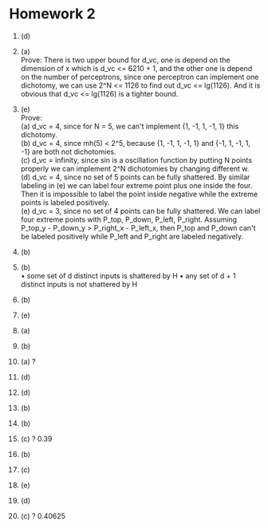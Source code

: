 # Homework 2
1. (d)<br>
2. (a)<br>
   Prove: There is two upper bound for d_vc, one is depend on the dimension of x which is d_vc <= 6210 + 1, and the other one is depend on the number of perceptrons, since one perceptron can implement one dichotomy, we can use 2^N <= 1126 to find out d_vc <= lg(1126). And it is obvious that d_vc <= lg(1126) is a tighter bound.
3. (e)<br>
   Prove:<br>
   (a) d_vc = 4, since for N = 5, we can't implement {1, -1, 1, -1, 1} this dichotomy.<br>
   (b) d_vc = 4, since mh(5) < 2^5, because {1, -1, 1, -1, 1} and {-1, 1, -1, 1, -1} are both not dichotomies.<br>
   (c) d_vc = infinity, since sin is a oscillation function by putting N points properly we can implement 2^N dichotomies by changing different w.<br>
   (d) d_vc = 4, since no set of 5 points can be fully shattered. By similar labeling in (e) we can label four extreme point plus one inside the four. Then it is impossible to label the point inside negative while the extreme points is labeled positively.<br>
   (e) d_vc = 3, since no set of 4 points can be fully shattered. We can label four extreme points with P_top, P_down, P_left, P_right. Assuming P_top_y - P_down_y > P_right_x - P_left_x, then P_top and P_down can't be labeled positively while P_left and P_right are labeled negatively.<br>
4. (b)<br>
5. (b)<br>
   • some set of d distinct inputs is shattered by H
   • any set of d + 1 distinct inputs is not shattered by H
6. (b)<br>
7. (e)<br>
   
8. (a)<br>
9.  (b)<br>
10. (a) ?<br>
    
11. (d)<br>
12. (d)<br>
13. (b)<br>
14. (b)<br>
15. (c) ? 0.39<br>
16. (b)<br>
17. (c)<br>
18. (e)<br>
19. (d)<br>
20. (c) ? 0.40625<br>
